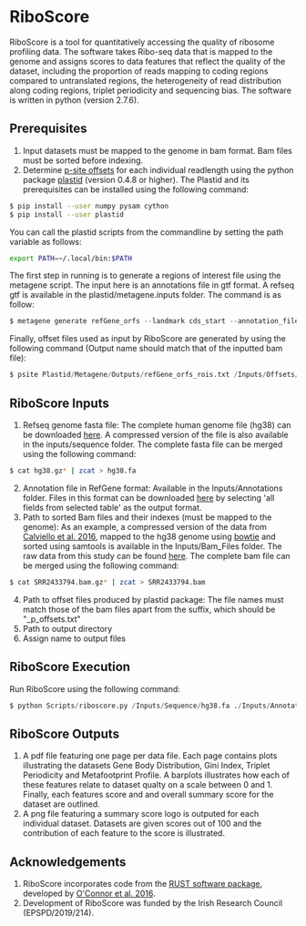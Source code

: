 # RiboScore
RiboScore is a tool for quantitatively accessing the quality of ribosome profiling data. The software takes Ribo-seq data that is mapped to the genome and assigns scores to data features that reflect the quality of the dataset, including the proportion of reads mapping to coding regions compared to untranslated regions, the heterogeneity of read distribution along coding regions, triplet periodicity and sequencing bias. The software is written in python (version 2.7.6). 

## Prerequisites
1. Input datasets must be mapped to the genome in bam format. Bam files must be sorted before indexing.
2. Determine [p-site offsets](https://plastid.readthedocs.io/en/latest/examples/p_site.html) for each individual readlength using the python package [plastid](https://plastid.readthedocs.io/en/latest/quickstart.html) (version 0.4.8 or higher). The Plastid and its prerequisites can be installed using the following command:
```sh 
$ pip install --user numpy pysam cython
$ pip install --user plastid 
```
You can call the plastid scripts from the commandline by setting the path variable as follows:
```sh
export PATH=~/.local/bin:$PATH
```
The first step in running is to generate a regions of interest file using the metagene script. The input here is an annotations file in gtf format. A refseq gtf is available in the plastid/metagene.inputs folder. The command is as follow:
```python 
$ metagene generate refGene_orfs --landmark cds_start --annotation_files Plastid/Metagene/Input/refGene.gtf
```
Finally, offset files used as input by RiboScore are generated by using the following command (Output name should match that of the inputted bam file):
```python 
$ psite Plastid/Metagene/Outputs/refGene_orfs_rois.txt /Inputs/Offsets/SRR2433794 --min_length 25 --max_length 34 --aggregate --constrain 10 15 --default 12 --require_upstream --count_files /Inputs/Bam_Files/SRR2433794.bam
```

## RiboScore Inputs
1. Refseq genome fasta file: The complete human genome file (hg38) can be downloaded [here](http://hgdownload.soe.ucsc.edu/goldenPath/hg38/bigZips/). A compressed version of the file is also available in the inputs/sequence folder. The complete fasta file can be merged using the following command:
```sh 
$ cat hg38.gz* | zcat > hg38.fa 
```
 2. Annotation file in RefGene format: Available in the Inputs/Annotations folder. Files in this format can be downloaded [here](https://genome.ucsc.edu/cgi-bin/hgTables) by selecting 'all fields from selected table' as the output format.
 3. Path to sorted Bam files and their indexes (must be mapped to the genome): As an example, a compressed version of the data from [Calviello et al. 2016](https://www.nature.com/articles/nmeth.3688), mapped to the hg38 genome using [bowtie](http://bowtie-bio.sourceforge.net/manual.shtml) and sorted using samtools is available in the Inputs/Bam_Files folder. The raw data from this study can be found [here](https://www.ncbi.nlm.nih.gov/geo/query/acc.cgi?acc=GSE73136). The complete bam file can be merged using the following command:
```sh 
$ cat SRR2433794.bam.gz* | zcat > SRR2433794.bam 
```
4. Path to offset files produced by plastid package: The file names must match those of the bam files apart from the suffix, which should be "_p_offsets.txt"
5. Path to output directory
6. Assign name to output files

## RiboScore Execution
Run RiboScore using the following command:
```python
$ python Scripts/riboscore.py /Inputs/Sequence/hg38.fa ./Inputs/Annotations/refGene.txt ./Inputs/Bam_Files/ ./Inputs/Offsets/ ./Outputs/Calviello16/ Calviello16
```

## RiboScore Outputs
1. A pdf file featuring one page per data file. Each page contains plots illustrating the datasets Gene Body Distribution, Gini Index, Triplet Periodicity and Metafootprint Profile. A barplots illustrates how each of these features relate to dataset qualty on a scale between 0 and 1. Finally, each features score and and overall summary score for the dataset are outlined. 
2. A png file featuring a summary score logo is outputed for each individual dataset. Datasets are given scores out of 100 and the contribution of each feature to the score is illustrated.

## Acknowledgements
1. RiboScore incorporates code from the [RUST software package](https://lapti.ucc.ie/rust/), developed by [O'Connor et al. 2016](https://www.nature.com/articles/ncomms12915).
2. Development of RiboScore was funded by the Irish Research Council (EPSPD/2019/214).
